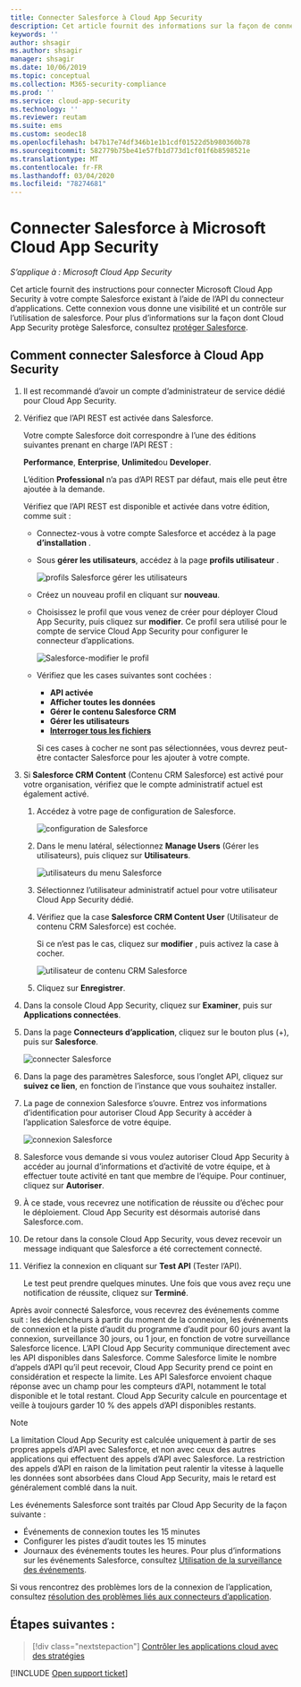 ```yaml
---
title: Connecter Salesforce à Cloud App Security
description: Cet article fournit des informations sur la façon de connecter votre Salesforce à Cloud App Security à l’aide du connecteur API pour la visibilité et le contrôle de l’utilisation.
keywords: ''
author: shsagir
ms.author: shsagir
manager: shsagir
ms.date: 10/06/2019
ms.topic: conceptual
ms.collection: M365-security-compliance
ms.prod: ''
ms.service: cloud-app-security
ms.technology: ''
ms.reviewer: reutam
ms.suite: ems
ms.custom: seodec18
ms.openlocfilehash: b47b17e74df346b1e1b1cdf01522d5b980360b78
ms.sourcegitcommit: 582779b75be41e57fb1d773d1cf01f6b8598521e
ms.translationtype: MT
ms.contentlocale: fr-FR
ms.lasthandoff: 03/04/2020
ms.locfileid: "78274681"
---
```

# <a name="connect-salesforce-to-microsoft-cloud-app-security"></a>Connecter Salesforce à Microsoft Cloud App Security

*S’applique à : Microsoft Cloud App Security*

Cet article fournit des instructions pour connecter Microsoft Cloud App Security à votre compte Salesforce existant à l’aide de l’API du connecteur d’applications. Cette connexion vous donne une visibilité et un contrôle sur l’utilisation de salesforce. Pour plus d’informations sur la façon dont Cloud App Security protège Salesforce, consultez [protéger Salesforce](protect-salesforce.md).

## <a name="how-to-connect-salesforce-to-cloud-app-security"></a>Comment connecter Salesforce à Cloud App Security

1. Il est recommandé d’avoir un compte d’administrateur de service dédié pour Cloud App Security.

1. Vérifiez que l’API REST est activée dans Salesforce.

    Votre compte Salesforce doit correspondre à l’une des éditions suivantes prenant en charge l’API REST :

    **Performance**, **Enterprise**, **Unlimited**ou **Developer**.

    L’édition **Professional** n’a pas d’API REST par défaut, mais elle peut être ajoutée à la demande.

    Vérifiez que l’API REST est disponible et activée dans votre édition, comme suit :

    * Connectez-vous à votre compte Salesforce et accédez à la page **d’installation** .

    * Sous **gérer les utilisateurs**, accédez à la page **profils utilisateur** .

        ![profils Salesforce gérer les utilisateurs](media/salesforce-manageusers-profiles.png "profils Salesforce gérer les utilisateurs")

    * Créez un nouveau profil en cliquant sur **nouveau**.
    * Choisissez le profil que vous venez de créer pour déployer Cloud App Security, puis cliquez sur **modifier**. Ce profil sera utilisé pour le compte de service Cloud App Security pour configurer le connecteur d’applications.

         ![Salesforce-modifier le profil](media/salesforce-edit-profile.png "Salesforce-modifier le profil")

    * Vérifiez que les cases suivantes sont cochées :
      * **API activée**
      * **Afficher toutes les données**
      * **Gérer le contenu Salesforce CRM**
      * **Gérer les utilisateurs**
      * **[Interroger tous les fichiers](https://go.microsoft.com/fwlink/?linkid=2106480)**

      Si ces cases à cocher ne sont pas sélectionnées, vous devrez peut-être contacter Salesforce pour les ajouter à votre compte.

1. Si **Salesforce CRM Content** (Contenu CRM Salesforce) est activé pour votre organisation, vérifiez que le compte administratif actuel est également activé.

    1. Accédez à votre page de configuration de Salesforce.

        ![configuration de Salesforce](media/salesforce-setup.png "configuration de Salesforce")

    1. Dans le menu latéral, sélectionnez **Manage Users** (Gérer les utilisateurs), puis cliquez sur **Utilisateurs**.

        ![utilisateurs du menu Salesforce](media/salesforce-menu-users.png "utilisateurs du menu Salesforce")

    1. Sélectionnez l’utilisateur administratif actuel pour votre utilisateur Cloud App Security dédié.

    1. Vérifiez que la case **Salesforce CRM Content User** (Utilisateur de contenu CRM Salesforce) est cochée.

        Si ce n’est pas le cas, cliquez sur **modifier** , puis activez la case à cocher.

        ![utilisateur de contenu CRM Salesforce](media/salesforce-crm-content-user.png "utilisateur de contenu CRM Salesforce")

    1. Cliquez sur **Enregistrer**.

1. Dans la console Cloud App Security, cliquez sur **Examiner**, puis sur **Applications connectées**.

1. Dans la page **Connecteurs d’application**, cliquez sur le bouton plus (+), puis sur **Salesforce**.

    ![connecter Salesforce](media/connect-salesforce.png "connecter Salesforce")

1. Dans la page des paramètres Salesforce, sous l’onglet API, cliquez sur **suivez ce lien**, en fonction de l’instance que vous souhaitez installer.

1. La page de connexion Salesforce s’ouvre. Entrez vos informations d’identification pour autoriser Cloud App Security à accéder à l’application Salesforce de votre équipe.

    ![connexion Salesforce](media/salesforce-logon.png "connexion Salesforce")

1. Salesforce vous demande si vous voulez autoriser Cloud App Security à accéder au journal d’informations et d’activité de votre équipe, et à effectuer toute activité en tant que membre de l’équipe. Pour continuer, cliquez sur **Autoriser**.

1. À ce stade, vous recevrez une notification de réussite ou d’échec pour le déploiement. Cloud App Security est désormais autorisé dans Salesforce.com.

1. De retour dans la console Cloud App Security, vous devez recevoir un message indiquant que Salesforce a été correctement connecté.

1. Vérifiez la connexion en cliquant sur **Test API** (Tester l’API).

    Le test peut prendre quelques minutes. Une fois que vous avez reçu une notification de réussite, cliquez sur **Terminé**.

Après avoir connecté Salesforce, vous recevrez des événements comme suit : les déclencheurs à partir du moment de la connexion, les événements de connexion et la piste d’audit du programme d’audit pour 60 jours avant la connexion, surveillance 30 jours, ou 1 jour, en fonction de votre surveillance Salesforce licence. L’API Cloud App Security communique directement avec les API disponibles dans Salesforce. Comme Salesforce limite le nombre d’appels d’API qu’il peut recevoir, Cloud App Security prend ce point en considération et respecte la limite. Les API Salesforce envoient chaque réponse avec un champ pour les compteurs d’API, notamment le total disponible et le total restant. Cloud App Security calcule en pourcentage et veille à toujours garder 10 % des appels d’API disponibles restants.

> [!NOTE]
> La limitation Cloud App Security est calculée uniquement à partir de ses propres appels d’API avec Salesforce, et non avec ceux des autres applications qui effectuent des appels d’API avec Salesforce.
> La restriction des appels d’API en raison de la limitation peut ralentir la vitesse à laquelle les données sont absorbées dans Cloud App Security, mais le retard est généralement comblé dans la nuit.

Les événements Salesforce sont traités par Cloud App Security de la façon suivante :

* Événements de connexion toutes les 15 minutes
* Configurer les pistes d’audit toutes les 15 minutes
* Journaux des événements toutes les heures. Pour plus d’informations sur les événements Salesforce, consultez [Utilisation de la surveillance des événements](https://developer.salesforce.com/docs/atlas.en-us.api_rest.meta/api_rest/using_resources_event_log_files.htm).

Si vous rencontrez des problèmes lors de la connexion de l’application, consultez [résolution des problèmes liés aux connecteurs d’application](troubleshooting-api-connectors-using-error-messages.md).

## <a name="next-steps"></a>Étapes suivantes :

> [!div class="nextstepaction"]
> [Contrôler les applications cloud avec des stratégies](control-cloud-apps-with-policies.md)

[!INCLUDE [Open support ticket](includes/support.md)]
